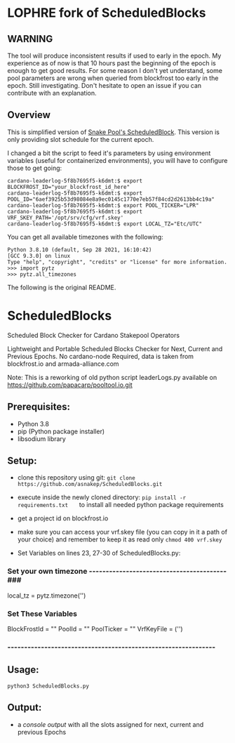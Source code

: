 # LOPHRE fork of ScheduledBlocks

## WARNING 

The tool will produce inconsistent results if used to early in the epoch.  My experience as of now is that 10 hours past the beginning of the epoch is enough to get good results.  For some reason I don't yet understand, some pool parameters are wrong when queried from blockfrost too early in the epoch.  Still investigating.  Don't hesitate to open an issue if you can contribute with an explanation.

## Overview

This is simplified version of [Snake Pool's ScheduledBlock](https://github.com/asnakep/ScheduledBlocks).  This version is only providing slot schedule for the current epoch.

I changed a bit the script to feed it's parameters by using environment variables (useful for containerized environments), you will have to configure those to get going:

```
cardano-leaderlog-5f8b7695f5-k6dmt:$ export BLOCKFROST_ID="your_blockfrost_id_here"
cardano-leaderlog-5f8b7695f5-k6dmt:$ export POOL_ID="6aef3925b53d98084e8a9ec0145c1770e7eb57f84cd2d2613bb4c19a"
cardano-leaderlog-5f8b7695f5-k6dmt:$ export POOL_TICKER="LPR"
cardano-leaderlog-5f8b7695f5-k6dmt:$ export VRF_SKEY_PATH='/opt/srv/cfg/vrf.skey'
cardano-leaderlog-5f8b7695f5-k6dmt:$ export LOCAL_TZ="Etc/UTC"
```

You can get all available timezones with the following:

```
Python 3.8.10 (default, Sep 28 2021, 16:10:42)
[GCC 9.3.0] on linux
Type "help", "copyright", "credits" or "license" for more information.
>>> import pytz
>>> pytz.all_timezones
```

The following is the original README.

# ScheduledBlocks

Scheduled Block Checker for Cardano Stakepool Operators

Lightweight and Portable Scheduled Blocks Checker for Next, Current and Previous Epochs.
No cardano-node Required, data is taken from blockfrost.io and armada-alliance.com

Note: This is a reworking of old python script leaderLogs.py 
available on https://github.com/papacarp/pooltool.io.git


## Prerequisites:
- Python 3.8
- pip (Python package installer)
- libsodium library

## Setup:
- clone this repository using git: ``` git clone https://github.com/asnakep/ScheduledBlocks.git ```
- execute inside the newly cloned directory: ```pip install -r requirements.txt   ```  to install all needed python package requirements
- get a project id on blockfrost.io
- make sure you can access your vrf.skey file (you can copy in it a path of your choice) and remember to keep it as read only ``` chmod 400 vrf.skey ```

- Set Variables on lines 23, 27-30 of ScheduledBlocks.py:

### Set your own timezone -----------------------------------------###
local_tz = pytz.timezone('')

### Set These Variables ###
BlockFrostId = ""
PoolId = ""
PoolTicker = ""
VrfKeyFile = ('')
### -------------------------------------------------------------- ###


## Usage:
``` python3 ScheduledBlocks.py ```

## Output: 
- a *console output* with all the slots assigned for next, current and previous Epochs
